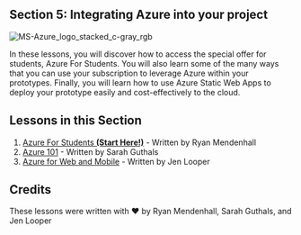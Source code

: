 ## Section 5: Integrating Azure into your project

![MS-Azure_logo_stacked_c-gray_rgb](https://user-images.githubusercontent.com/87670464/134045443-499faeb1-12f0-452a-992d-de37651744cc.png)

In these lessons, you will discover how to access the special offer for students, Azure For Students. You will also learn some of the many ways that you can use your subscription to leverage Azure within your prototypes. Finally, you will learn how to use Azure Static Web Apps to deploy your prototype easily and cost-effectively to the cloud.

## Lessons in this Section

1. [Azure For Students **(Start Here!)**](./1.Azure-For-Students/README.md) - Written by Ryan Mendenhall
2. [Azure 101](./1.Azure-101/README.md) - Written by Sarah Guthals
3. [Azure for Web and Mobile](./3.An-Intro-to-Web-&-Mobile-Apps/README.md) - Written by Jen Looper

## Credits
These lessons were written with ❤️ by Ryan Mendenhall, Sarah Guthals, and Jen Looper
